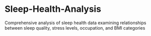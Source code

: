 # Sleep-Health-Analysis
Comprehensive analysis of sleep health data examining relationships between sleep quality, stress levels, occupation, and BMI categories
